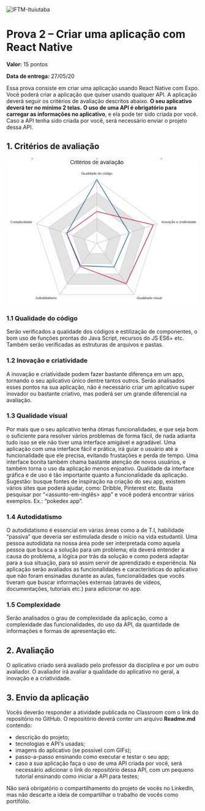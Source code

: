 ![IFTM-Ituiutaba](https://iftmituiutaba.com.br/img/logo_horizontal.png)

# Prova 2 – Criar uma aplicação com React Native


**Valor:**  15 pontos

**Data de entrega:** 27/05/20

Essa prova consiste em criar uma aplicação usando React Native com Expo. Você poderá criar a aplicação que quiser usando qualquer API. A aplicação deverá seguir os critérios de avaliação descritos abaixo. **O seu aplicativo deverá ter no mínimo 2 telas.**
**O uso de uma API é obrigatório para carregar as informações no aplicativo**, e ela pode ter sido criada por você. Caso a API tenha sido criada por você, será necessário enviar o projeto dessa API.

## 1. Critérios de avaliação

![Critérios de avaliação](/images/grafico-criterios-avaliacao.png)

### 1.1 Qualidade do código
Serão verificados a qualidade dos códigos e estilização de componentes, o bom uso de funções prontas do Java Script, recursos do JS ES6+ etc. Também serão verificadas as estruturas de arquivos e pastas.

### 1.2 Inovação e criatividade
A inovação e criatividade podem fazer bastante diferença em um app, tornando o seu aplicativo único dentre tantos outros.  Serão analisados esses pontos na sua aplicação, não é necessário criar um aplicativo super inovador ou bastante criativo, mas poderá ser um grande diferencial na avaliação.

### 1.3 Qualidade visual
Por mais que o seu aplicativo tenha ótimas funcionalidades, e que seja bom o suficiente para resolver vários problemas de forma fácil, de nada adianta tudo isso se ele não tiver uma interface amigável e agradável. Uma aplicação com uma interface fácil e prática, irá guiar o usuário até a funcionalidade que ele precisa, evitando frustações e perda de tempo. Uma interface bonita também chama bastante atenção de novos usuários, e também torna o uso da aplicação menos enjoativo. Qualidade da interface gráfica e de uso é tão importante quanto a funcionalidade da aplicação. 
Sugestão: busque fontes de inspiração na criação do seu app, existem vários sites que poderá ajudar, como: Dribble, Pinterest etc. Basta pesquisar por “<assunto-em-inglês> app” e você poderá encontrar vários exemplos. Ex.: “pokedex app”.

### 1.4 Autodidatismo
O autodidatismo é essencial em várias áreas como a de T.I, habilidade “passiva” que deveria ser estimulada desde o início na vida estudantil. Uma pessoa autodidata na nossa área pode ser interpretada como aquela pessoa que busca a solução para um problema; ela deverá entender a causa do problema, a lógica por trás da solução e como poderá adaptar para a sua situação, para só assim servir de aprendizado e experiência.
Na aplicação serão avaliados as funcionalidades e características do aplicativo que não foram ensinadas durante as aulas, funcionalidades que vocês tiveram que buscar informações externas (através de vídeos, documentações, tutoriais etc.) para adicionar no app.

### 1.5 Complexidade
Serão analisados o grau de complexidade da aplicação, como a complexidade das funcionalidades, do uso da API, da quantidade de informações e formas de apresentação etc.

## 2. Avaliação
O aplicativo criado será avaliado pelo professor da disciplina e por um outro avaliador. O avaliador irá avaliar a qualidade do aplicativo no geral, a inovação e a criatividade.

## 3. Envio da aplicação
Vocês deverão responder a atividade publicada no Classroom com o link do repositório no GitHub. O repositório deverá conter um arquivo **Readme.md** contendo:
- descrição do projeto;
- tecnologias e API's usadas;
- imagens do aplicativo (se possível com GIFs);
- passo-a-passo ensinando como executar e testar o seu app;
- caso a sua aplicação faça o uso de uma API criada por você, será necessário adicionar o link do repositório dessa API, com um pequeno tutorial ensinando como iniciar a API para testes;

Não será obrigatório o compartilhamento do projeto de vocês no LinkedIn, mas não descarte a ideia de compartilhar o trabalho de vocês como portifólio.
